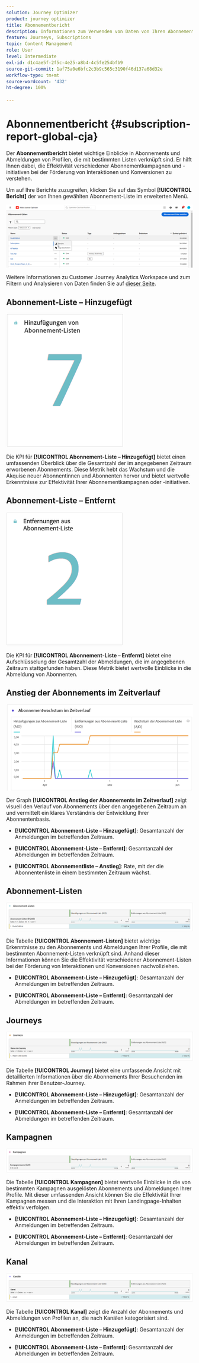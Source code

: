 ```yaml
---
solution: Journey Optimizer
product: journey optimizer
title: Abonnementbericht
description: Informationen zum Verwenden von Daten von Ihren Abonnement-Diensten im Bericht zu Abonnements
feature: Journeys, Subscriptions
topic: Content Management
role: User
level: Intermediate
exl-id: d1c4ae5f-2f5c-4e25-a8b4-4c5fe254bfb9
source-git-commit: 1af75a0e6bfc2c3b9c565c3190f46d137a68d32e
workflow-type: tm+mt
source-wordcount: '432'
ht-degree: 100%

---
```


# Abonnementbericht {#subscription-report-global-cja}

Der **Abonnementbericht** bietet wichtige Einblicke in Abonnements und Abmeldungen von Profilen, die mit bestimmten Listen verknüpft sind. Er hilft Ihnen dabei, die Effektivität verschiedener Abonnementkampagnen und -initiativen bei der Förderung von Interaktionen und Konversionen zu verstehen.

Um auf Ihre Berichte zuzugreifen, klicken Sie auf das Symbol **[!UICONTROL Bericht]** der von Ihnen gewählten Abonnement-Liste im erweiterten Menü.

![](assets/cja-sub-access.png)

Weitere Informationen zu Customer Journey Analytics Workspace und zum Filtern und Analysieren von Daten finden Sie auf [dieser Seite](https://experienceleague.adobe.com/de/docs/analytics-platform/using/cja-workspace/home).

## Abonnement-Liste – Hinzugefügt

![](assets/cja-sub-add.png)

Die KPI für **[!UICONTROL Abonnement-Liste – Hinzugefügt]** bietet einen umfassenden Überblick über die Gesamtzahl der im angegebenen Zeitraum erworbenen Abonnements. Diese Metrik hebt das Wachstum und die Akquise neuer Abonnentinnen und Abonnenten hervor und bietet wertvolle Erkenntnisse zur Effektivität Ihrer Abonnementkampagnen oder -initiativen.

## Abonnement-Liste – Entfernt

![](assets/cja-sub-add-remove.png)

Die KPI für **[!UICONTROL Abonnement-Liste – Entfernt]** bietet eine Aufschlüsselung der Gesamtzahl der Abmeldungen, die im angegebenen Zeitraum stattgefunden haben. Diese Metrik bietet wertvolle Einblicke in die Abmeldung von Abonnenten.

## Anstieg der Abonnements im Zeitverlauf

![](assets/cja-sub-growth.png)

Der Graph **[!UICONTROL Anstieg der Abonnements im Zeitverlauf]** zeigt visuell den Verlauf von Abonnements über den angegebenen Zeitraum an und vermittelt ein klares Verständnis der Entwicklung Ihrer Abonnentenbasis.

* **[!UICONTROL Abonnement-Liste – Hinzugefügt]**: Gesamtanzahl der Anmeldungen im betreffenden Zeitraum.

* **[!UICONTROL Abonnement-Liste – Entfernt]**: Gesamtanzahl der Abmeldungen im betreffenden Zeitraum.

* **[!UICONTROL Abonnementliste – Anstieg]**: Rate, mit der die Abonnentenliste in einem bestimmten Zeitraum wächst.

## Abonnement-Listen

![](assets/cja-sub-lists.png)

Die Tabelle **[!UICONTROL Abonnement-Listen]** bietet wichtige Erkenntnisse zu den Abonnements und Abmeldungen Ihrer Profile, die mit bestimmten Abonnement-Listen verknüpft sind. Anhand dieser Informationen können Sie die Effektivität verschiedener Abonnement-Listen bei der Förderung von Interaktionen und Konversionen nachvollziehen.

* **[!UICONTROL Abonnement-Liste – Hinzugefügt]**: Gesamtanzahl der Anmeldungen im betreffenden Zeitraum.

* **[!UICONTROL Abonnement-Liste – Entfernt]**: Gesamtanzahl der Abmeldungen im betreffenden Zeitraum.

## Journeys

![](assets/cja-sub-journeys.png)

Die Tabelle **[!UICONTROL Journey]** bietet eine umfassende Ansicht mit detaillierten Informationen über die Abonnements Ihrer Besuchenden im Rahmen ihrer Benutzer-Journey.

* **[!UICONTROL Abonnement-Liste – Hinzugefügt]**: Gesamtanzahl der Anmeldungen im betreffenden Zeitraum.

* **[!UICONTROL Abonnement-Liste – Entfernt]**: Gesamtanzahl der Abmeldungen im betreffenden Zeitraum.

## Kampagnen

![](assets/cja-sub-campaigns.png)

Die Tabelle **[!UICONTROL Kampagnen]** bietet wertvolle Einblicke in die von bestimmten Kampagnen ausgelösten Abonnements und Abmeldungen Ihrer Profile. Mit dieser umfassenden Ansicht können Sie die Effektivität Ihrer Kampagnen messen und die Interaktion mit Ihren Landingpage-Inhalten effektiv verfolgen.

* **[!UICONTROL Abonnement-Liste – Hinzugefügt]**: Gesamtanzahl der Anmeldungen im betreffenden Zeitraum.

* **[!UICONTROL Abonnement-Liste – Entfernt]**: Gesamtanzahl der Abmeldungen im betreffenden Zeitraum.

## Kanal

![](assets/cja-sub-channels.png)

Die Tabelle **[!UICONTROL Kanal]** zeigt die Anzahl der Abonnements und Abmeldungen von Profilen an, die nach Kanälen kategorisiert sind.

* **[!UICONTROL Abonnement-Liste – Hinzugefügt]**: Gesamtanzahl der Anmeldungen im betreffenden Zeitraum.

* **[!UICONTROL Abonnement-Liste – Entfernt]**: Gesamtanzahl der Abmeldungen im betreffenden Zeitraum.
